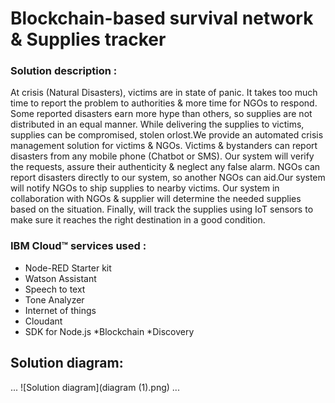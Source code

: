 # Blockchain-based survival network & Supplies tracker


### Solution description :

At crisis (Natural Disasters), victims are in state of panic. It takes too much time to report the problem to authorities & more time for NGOs to respond. Some reported disasters earn more hype than others, so supplies are not distributed in an equal manner. While delivering the supplies to victims, supplies can be compromised, stolen orlost.We provide an automated crisis management solution for victims & NGOs. Victims & bystanders can report disasters from any mobile phone (Chatbot or SMS). Our system will verify the requests, assure their authenticity & neglect any false alarm. NGOs can report disasters directly to our system, so another NGOs can aid.Our system will notify NGOs to ship supplies to nearby victims. Our system in collaboration with NGOs & supplier will determine the needed supplies based on the situation. Finally, will track the supplies using IoT sensors to make sure it reaches the right destination in a good condition.

### IBM Cloud™ services used :
* Node-RED Starter kit 
* Watson Assistant 
* Speech to text 
* Tone Analyzer 
* Internet of things 
* Cloudant 
* SDK for Node.js 
*Blockchain 
*Discovery

## Solution diagram:
...
![Solution diagram](diagram (1).png)
...
